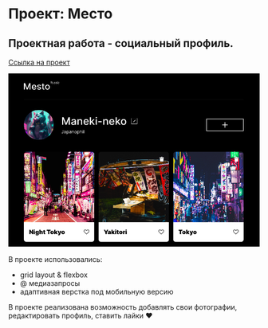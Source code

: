 # Проект: Место

## Проектная работа - социальный профиль.


 [Ссылка на проект](https://catherinsmi.github.io/mesto-project/)

![](src/images/Mesto.png)


В проекте использовались:
 * grid layout & flexbox
 * @ медиазапросы
 * адаптивная верстка под мобильную версию
  
В проекте реализована возможность добавлять свои фотографии, редактировать профиль, ставить лайки :heart:  
